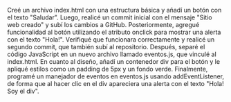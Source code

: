 Creé un archivo index.html con una estructura básica y añadí un botón con el texto "Saludar". Luego, realicé un commit inicial con el mensaje "Sitio web creado" y subí los cambios a GitHub. Posteriormente, agregué funcionalidad al botón utilizando el atributo onclick para mostrar una alerta con el texto "Hola!". Verifiqué que funcionara correctamente y realicé un segundo commit, que también subí al repositorio. Después, separé el código JavaScript en un nuevo archivo llamado eventos.js, que vinculé al index.html. En cuanto al diseño, añadí un contenedor div para el botón y le apliqué estilos como un padding de 5px y un fondo verde. Finalmente, programé un manejador de eventos en eventos.js usando addEventListener, de forma que al hacer clic en el div apareciera una alerta con el texto "Hola! Soy el div". 
